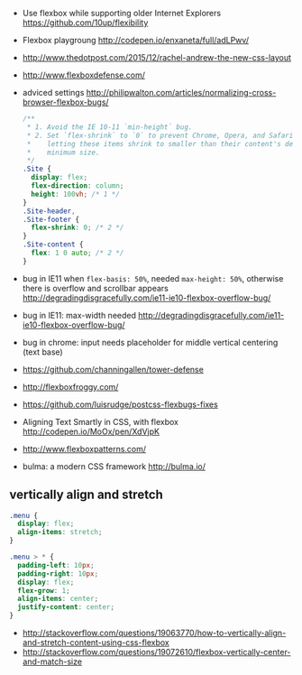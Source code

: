 - Use flexbox while supporting older Internet Explorers https://github.com/10up/flexibility
- Flexbox playgroung http://codepen.io/enxaneta/full/adLPwv/
- http://www.thedotpost.com/2015/12/rachel-andrew-the-new-css-layout
- http://www.flexboxdefense.com/

- adviced settings http://philipwalton.com/articles/normalizing-cross-browser-flexbox-bugs/

  ```css
  /**
   * 1. Avoid the IE 10-11 `min-height` bug.
   * 2. Set `flex-shrink` to `0` to prevent Chrome, Opera, and Safari from
   *    letting these items shrink to smaller than their content's default
   *    minimum size.
   */
  .Site {
    display: flex;
    flex-direction: column;
    height: 100vh; /* 1 */
  }
  .Site-header,
  .Site-footer {
    flex-shrink: 0; /* 2 */
  }
  .Site-content {
    flex: 1 0 auto; /* 2 */
  }
  ```
- bug in IE11 when `flex-basis: 50%`, needed `max-height: 50%`, otherwise there is overflow and scrollbar appears http://degradingdisgracefully.com/ie11-ie10-flexbox-overflow-bug/
- bug in IE11: max-width needed http://degradingdisgracefully.com/ie11-ie10-flexbox-overflow-bug/
- bug in chrome: input needs placeholder for middle vertical centering (text base)
- https://github.com/channingallen/tower-defense
- http://flexboxfroggy.com/
- https://github.com/luisrudge/postcss-flexbugs-fixes
- Aligning Text Smartly in CSS, with flexbox http://codepen.io/MoOx/pen/XdVjpK
- http://www.flexboxpatterns.com/
- bulma: a modern CSS framework http://bulma.io/

## vertically align and stretch

```css
.menu {
  display: flex;
  align-items: stretch;
}

.menu > * {
  padding-left: 10px;
  padding-right: 10px;
  display: flex;
  flex-grow: 1;
  align-items: center;
  justify-content: center;
}

```

- http://stackoverflow.com/questions/19063770/how-to-vertically-align-and-stretch-content-using-css-flexbox
- http://stackoverflow.com/questions/19072610/flexbox-vertically-center-and-match-size
